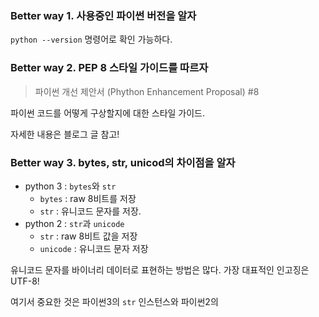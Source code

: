 ### Better way 1. 사용중인 파이썬 버전을 알자

`python --version` 명령어로 확인 가능하다.

### Better way 2. PEP 8 스타일 가이드를 따르자

> 파이썬 개선 제안서 (Phython Enhancement Proposal) #8

파이썬 코드를 어떻게 구상할지에 대한 스타일 가이드.

자세한 내용은 블로그 글 참고!

### Better way 3. bytes, str, unicod의 차이점을 알자

- python 3 : `bytes`와 `str`
    - `bytes` : raw 8비트를 저장
    - `str` : 유니코드 문자를 저장.
- python 2 : `str`과 `unicode`
    - `str` : raw 8비트 값을 저장
    - `unicode` : 유니코드 문자 저장

유니코드 문자를 바이너리 데이터로 표현하는 방법은 많다. 가장 대표적인 인고징은 UTF-8!

여기서 중요한 것은 파이썬3의 `str` 인스턴스와 파이썬2의 

